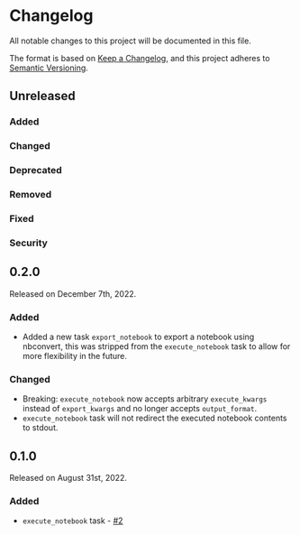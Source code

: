 # Changelog

All notable changes to this project will be documented in this file.

The format is based on [Keep a Changelog](https://keepachangelog.com/en/1.0.0/),
and this project adheres to [Semantic Versioning](https://semver.org/spec/v2.0.0.html).

## Unreleased

### Added

### Changed

### Deprecated

### Removed

### Fixed

### Security

## 0.2.0

Released on December 7th, 2022.

### Added
- Added a new task `export_notebook` to export a notebook using nbconvert, this was stripped from the `execute_notebook` task to allow for more flexibility in the future.

### Changed
- Breaking: `execute_notebook` now accepts arbitrary `execute_kwargs` instead of `export_kwargs` and no longer accepts `output_format`.
- `execute_notebook` task will not redirect the executed notebook contents to stdout.

## 0.1.0

Released on August 31st, 2022.

### Added

- `execute_notebook` task - [#2](https://github.com/PrefectHQ/prefect-jupyter/pull/2)
